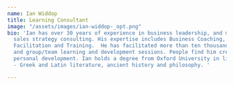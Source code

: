 ```yaml
---
name: Ian Widdop
title: Learning Consultant
image: "/assets/images/ian-widdop-_opt.png"
bio: 'Ian has over 30 years of experience in business leadership, and marketing and
  sales strategy consulting. His expertise includes Business Coaching, Project Management,
  Facilitation and Training.  He has facilitated more than ten thousand hours of 1-1
  and group/team learning and development sessions. People find him creative in facilitating
  personal development. Ian holds a degree from Oxford University in liberal arts
  - Greek and Latin literature, ancient history and philosophy. '

---
```

